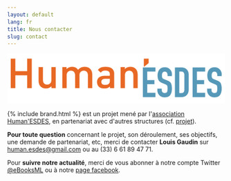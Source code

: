 ```yaml
---
layout: default
lang: fr
title: Nous contacter
slug: contact
---
```


<img class="onelogo" src="/medias/human-esdes.png" />

{% include brand.html %} est un projet mené par l'[association Human'ESDES](http://humanesdes.org), en partenariat avec d'autres structures (cf. [projet](/projet/)).

__Pour toute question__ concernant le projet, son déroulement, ses objectifs, une demande de partenariat, etc, merci de contacter __Louis Gaudin__ sur <human.esdes@gmail.com> ou au (33) 6 61 89 47 71.

Pour __suivre notre actualité__, merci de vous abonner à notre compte Twitter [@eBooksML](https://twitter.com/eBooksML) ou à notre [page facebook](https://facebook.com/Malebooks).
